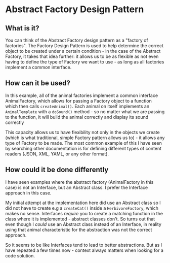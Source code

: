 # Abstract Factory Design Pattern

## What is it?
You can think of the Abstract Factory design pattern as a "factory of factories". The Factory Design Pattern is used to help determine the correct object to be created under a certain condition - in the case of the Abstract Factory, it takes that idea further: it allows us to be as flexible as not even having to define the type of Factory we want to use - as long as all factories implement a common interface.

## How can it be used?
In this example, all of the animal factories implement a common interface AnimalFactory, which allows for passing a Factory object to a function which then calls `createAnimal()`. Each animal on itself implements an `AnimalTemplate` with a `doSound()` method - so no matter what we are passing to the function, it will build the animal correctly and display its sound correctly

This capacity allows us to have flexibility not only in the objects we create (which is what traditional, simple Factory pattern allows us to) - it allows any type of Factory to be made. The most common example of this I have seen by searching other documentation is for defining different types of content readers (JSON, XML, YAML, or any other format).


## How could it be done differently
I have seen examples where the abstract factory (AnimalFactory in this case) is not an Interface, but an Abstract class. I prefer the Interface approach in this case.

My initial attempt at the implementation here did use an Abstract class so I did not have to create e.g a `createCat()` inside a `HerbivoreFactory`, which makes no sense. Interfaces *require* you to create a matching function in the class where it is implemented - abstract classes don't. So turns out that even though I _could_ use an Abstract class instead of an Interface, in reality using that animal characteristic for the abstraction was not the correct approach.

So it seems to be like Interfaces tend to lead to better abstractions. But as I have repeated a few times now - context always matters when looking for a code solution.
